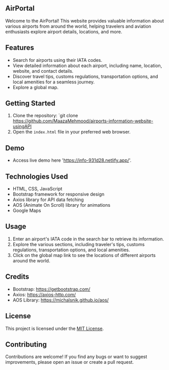 ## AirPortal

Welcome to the AirPortal! This website provides valuable information about various airports from around the world, helping travelers and aviation enthusiasts explore airport details, locations, and more.

## Features

- Search for airports using their IATA codes.
- View detailed information about each airport, including name, location, website, and contact details.
- Discover travel tips, customs regulations, transportation options, and local amenities for a seamless journey.
- Explore a global map.

## Getting Started

1. Clone the repository: `git clone https://github.com/MaazaMehmood/airports-information-website-usingAPI
2. Open the `index.html` file in your preferred web browser.

## Demo

- Access live demo here 'https://info-931d28.netlify.app/'.

## Technologies Used

- HTML, CSS, JavaScript
- Bootstrap framework for responsive design
- Axios library for API data fetching
- AOS (Animate On Scroll) library for animations
- Google Maps

## Usage

1. Enter an airport's IATA code in the search bar to retrieve its information.
2. Explore the various sections, including traveler's tips, customs regulations, transportation options, and local amenities.
3. Click on the global map link to see the locations of different airports around the world.

## Credits

- Bootstrap: https://getbootstrap.com/
- Axios: https://axios-http.com/
- AOS Library: https://michalsnik.github.io/aos/

## License

This project is licensed under the [MIT License](LICENSE).

## Contributing
Contributions are welcome! If you find any bugs or want to suggest improvements, please open an issue or create a pull request.
